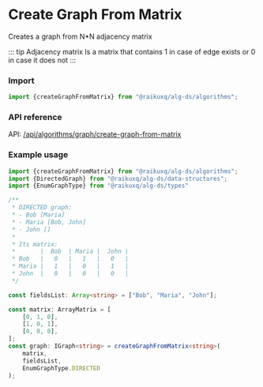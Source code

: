 # Create Graph From Matrix

Creates a graph from N*N adjacency matrix

::: tip Adjacency matrix
Is a matrix that contains 1 in case of edge exists or 0 in case it does not
:::

### Import

```ts
import {createGraphFromMatrix} from "@raikuxq/alg-ds/algorithms";
```

### API reference

API: [/api/algorithms/graph/create-graph-from-matrix](/api/algorithms/graph/create-graph-from-matrix)

### Example usage

```ts
import {createGraphFromMatrix} from "@raikuxq/alg-ds/algorithms";
import {DirectedGraph} from "@raikuxq/alg-ds/data-structures";
import {EnumGraphType} from "@raikuxq/alg-ds/types"

/**
 * DIRECTED graph:
 * - Bob [Maria]
 * - Maria [Bob, John]
 * - John []
 *
 * Its matrix:
 *       |  Bob  | Maria |  John |
 * Bob   |   0   |   1   |   0   |
 * Maria |   1   |   0   |   1   |
 * John  |   0   |   0   |   0   |
 */

const fieldsList: Array<string> = ["Bob", "Maria", "John"];

const matrix: ArrayMatrix = [
    [0, 1, 0],
    [1, 0, 1],
    [0, 0, 0],
];
const graph: IGraph<string> = createGraphFromMatrix<string>(
    matrix,
    fieldsList,
    EnumGraphType.DIRECTED
);
```
